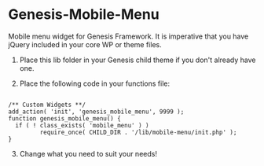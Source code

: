 Genesis-Mobile-Menu
===================

Mobile menu widget for Genesis Framework. It is imperative that you have jQuery included in your core WP or theme files.

1) Place this lib folder in your Genesis child theme if you don't already have one.

2) Place the following code in your functions file:

<code> 
/** Custom Widgets **/ 
add_action( 'init', 'genesis_mobile_menu', 9999 ); 
function genesis_mobile_menu() { 
  if ( ! class_exists( 'mobile_menu' ) ) 
		 require_once( CHILD_DIR . '/lib/mobile-menu/init.php' ); 
} 
</code>

3) Change what you need to suit your needs!
